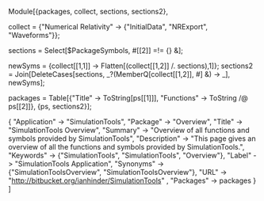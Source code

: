 Module[{packages, collect, sections, sections2},

collect = {"Numerical Relativity" -> {"InitialData", "NRExport", "Waveforms"}};

sections = Select[$PackageSymbols, #[[2]] =!= {} &];


newSyms = {collect[[1,1]] -> Flatten[(collect[[1,2]] /. sections),1]};
sections2 = Join[DeleteCases[sections, _?(MemberQ[collect[[1,2]], #] &) -> _], newSyms];

packages = Table[{"Title" -> ToString[ps[[1]]], "Functions" -> ToString /@ ps[[2]]}, {ps, sections2}];

{
 "Application" -> "SimulationTools",
 "Package" -> "Overview",
 "Title" -> "SimulationTools Overview",
 "Summary" -> 
   "Overview of all functions and symbols provided by SimulationTools",
 "Description" -> "This page gives an overview of all the functions and symbols provided by SimulationTools.",
 "Keywords" -> {"SimulationTools", "SimulationTools", "Overview"},
 "Label" -> "SimulationTools Application",
 "Synonyms" -> {"SimulationToolsOverview", "SimulationToolsOverview"},
 "URL" -> "http://bitbucket.org/ianhinder/SimulationTools" ,
 "Packages" -> packages
}
]
